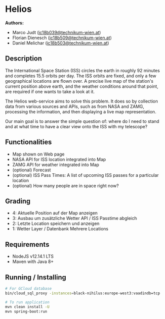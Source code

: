 # Helios

**Authors:**

- Marco Judt (ic18b039@technikum-wien.at)
- Florian Dienesch (ic18b509@technikum-wien.at)
- Daniel Melichar (ic18b503@technikum-wien.at)


## Description
The International Space Station (ISS) circles the earth in roughly 92 minutes and
completes 15.5 orbits per day. The ISS orbits are fixed, and only a few
geographical locations are flown over. A precise live map of the station's current
position above earth, and the weather conditions around that point, are required
if one wants to take a look at it.

The Helios web-service aims to solve this problem. It does so by collection data
from various sources and APIs, such as from NASA and ZAMG, processing the
information, and then displaying a live map representation.

Our main goal is to answer the simple question of: where do I need to stand and
at what time to have a clear view onto the ISS with my telescope?

## Functionalities

- Map shown on Web page
- NASA API for ISS location integrated into Map
- ZAMG API for weather integrated into Map
- (optional) Forecast
- (optional) ISS Pass Times: A list of upcoming ISS passes for a particular location
- (optional) How many people are in space right now?

## Grading

- 4: Aktuelle Position auf der Map anzeigen
- 3: Ausbau um zusätzliche Wetter API / ISS Passtime abgleich
- 2: Letzte Location speichern und anzeigen
- 1: Wetter Layer / Datenbank Mehrere Locations


## Requirements

- NodeJS v12.14.1 LTS
- Maven with Java 8+


## Running / Installing

``` bash
# For GCloud database
bin/cloud_sql_proxy -instances=black-nihilus:europe-west3:vaadindb=tcp:3306

# To run application
mvn clean install -U
mvn spring-boot:run
```
